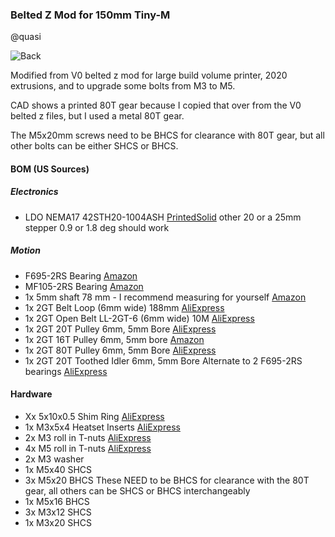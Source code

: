 ### Belted Z Mod for 150mm Tiny-M

@quasi

![Back](https://github.com/gsl12/Tiny-M/blob/master/usermods/belted_z_mod_150mm/Images/CAD%20back.png)

Modified from V0 belted z mod for large build volume printer, 2020 extrusions, and to upgrade some bolts from M3 to M5.

CAD shows a printed 80T gear because I copied that over from the V0 belted z files, but I used a metal 80T gear.

The M5x20mm screws need to be BHCS for clearance with 80T gear, but all other bolts can be either SHCS or BHCS.

#### BOM (US Sources)
##### Electronics	
- LDO NEMA17 42STH20-1004ASH	[PrintedSolid](https://www.printedsolid.com/collections/motors/products/ldo-nema-17-high-temp-voron-ldo-42sth20-1004ashvrn)  other 20 or a 25mm stepper 0.9 or 1.8 deg should work
##### Motion	
- F695-2RS Bearing [Amazon](https://www.amazon.com/F695-2RS-Bearing-5x13x4mm-Miniature-Bearings/dp/B07VMJLXLH)
- MF105-2RS Bearing			[Amazon]()
- 1x 5mm shaft	78 mm	- I recommend measuring for yourself	[Amazon]()
- 1x 2GT Belt Loop (6mm wide) 188mm			[AliExpress]()
- 1x 2GT Open Belt LL-2GT-6 (6mm wide) 10M			[AliExpress]()
- 1x 2GT 20T Pulley 6mm, 5mm Bore			[AliExpress]()
- 1x 2GT 16T Pulley 6mm, 5mm bore			[Amazon]()
- 1x 2GT 80T Pulley 6mm, 5mm Bore			[AliExpress]()
- 1x 2GT 20T Toothed Idler 6mm, 5mm Bore		Alternate to 2 F695-2RS bearings	[AliExpress]()
#### Hardware	
- Xx 5x10x0.5 Shim Ring			[AliExpress]()
- 1x M3x5x4 Heatset Inserts		[AliExpress]()
- 2x M3 roll in T-nuts		[AliExpress]()
- 4x M5 roll in T-nuts			[AliExpress]()
- 2x M3 washer			
- 1x M5x40 SHCS			
- 3x M5x20 BHCS		These NEED to be BHCS for clearance with the 80T gear, all others can be SHCS or BHCS interchangeably	
- 1x M5x16 BHCS			
- 3x M3x12 SHCS			
- 1x M3x20 SHCS			
	

